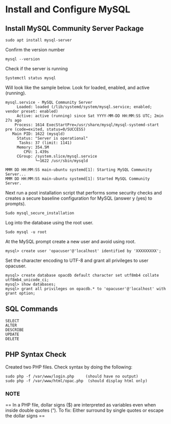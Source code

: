 # Install and Configure MySQL

## Install MySQL Community Server Package
```
sudo apt install mysql-server  
```

Confirm the version number 

```
mysql --version
```


Check if the server is running 

```
Systemctl status mysql
```

Will look like the sample below.  Look for loaded, enabled, and active (running).

```
mysql.service - MySQL Community Server
     Loaded: loaded (/lib/systemd/system/mysql.service; enabled; vendor preset: enabled)
     Active: active (running) since Sat YYYY-MM-DD HH:MM:SS UTC; 2min 27s ago
    Process: 1614 ExecStartPre=/usr/share/mysql/mysql-systemd-start pre (code=exited, status=0/SUCCESS)
   Main PID: 1622 (mysqld)
     Status: "Server is operational"
      Tasks: 37 (limit: 1141)
     Memory: 354.5M
        CPU: 1.439s
     CGroup: /system.slice/mysql.service
             └─1622 /usr/sbin/mysqld

MMM DD HH:MM:SS main-ubuntu systemd[1]: Starting MySQL Community Server...
MMM DD HH:MM:SS main-ubuntu systemd[1]: Started MySQL Community Server.
```

Next run a post installation script that performs some security checks and creates a secure baseline configuration for MySQL (answer y (yes) to prompts).

```
Sudo mysql_secure_installation
```

Log into the database using the root user.    

```
Sudo mysql -u root
```

At the MySQL prompt create a new user and avoid using root.  

```
mysql> create user 'opacuser'@'localhost' identified by 'XXXXXXXXX';
```

Set the character encoding to UTF-8 and grant all privileges to user opacuser.

```
mysql> create database opacdb default character set utf8mb4 collate utf8mb4_unicode_ci;
mysql> show databases;
mysql> grant all privileges on opacdb.* to 'opacuser'@'localhost' with grant option;
```

## SQL Commands

```
SELECT
ALTER
DESCRIBE
UPDATE
DELETE
```

## PHP Syntax Check

Created two PHP files.  Check syntax by doing the following:

```
sudo php -f /var/www/login.php     (should have no output)
sudo php -f /var/www/html/opac.php  (should display html only)
```

### NOTE
== In a PHP file, dollar signs ($) are interpreted as variables even when inside double quotes (“).  To fix:
Either surround by single quotes or escape the dollar signs ==


